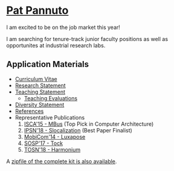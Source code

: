 <div class="page-header">
  <h1><a href="/" style="color: inherit;">Pat Pannuto</a></h1>
</div>

<p class="lead">
I am excited to be on the job market this year!

I am searching for tenure-track junior faculty positions as well as
opportunites at industrial research labs.
</p>

## Application Materials

 * [Curriculum Vitae](/appkit18/pannuto_CV.pdf)
 * [Research Statement](/appkit18/pannuto_research.pdf)
 * [Teaching Statement](/appkit18/pannuto_teaching.pdf)
    * [Teaching Evaluations](/appkit18/pannuto_teaching_evaluations.pdf)
 * [Diversity Statement](/appkit18/pannuto_diversity.pdf)
 * [References](/appkit18/pannuto_references.pdf)
 * Representative Publications
    1. [ISCA'15 - MBus](/appkit18/1-pannuto15mbus.pdf) (Top Pick in Computer Architecture)
    2. [IPSN'18 - Slocalization](/appkit18/2-pannuto18slocalization.pdf) (Best Paper Finalist)
    3. [MobiCom'14 - Luxapose](/appkit18/3-kuo14luxapose.pdf)
    4. [SOSP'17 - Tock](/appkit18/4-levy17multiprogramming.pdf)
    5. [TOSN'18 - Harmonium](/appkit18/5-pannuto18harmonium.pdf)

A [zipfile of the complete kit is also available](/appkit18/pannuto_appkit.zip).
